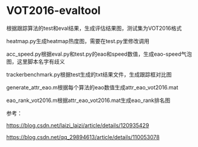# VOT2016-evaltool
根据跟踪算法的test和eval结果，生成评估结果图，测试集为VOT2016格式

heatmap.py生成heatmap热度图，需要在test.py里修改调用

acc_speed.py根据eval.py和test.py的eao和speed数值，生成eao-speed气泡图，这里脚本名字有歧义

trackerbenchmark.py根据test生成的txt结果文件，生成跟踪框对比图

generate_attr_eao.m根据每个算法的eao数值生成attr_eao_vot2016.mat

eao_rank_vot2016.m根据attr_eao_vot2016.mat生成eao_rank排名图

参考：

https://blog.csdn.net/laizi_laizi/article/details/120935429

https://blog.csdn.net/qq_29894613/article/details/110053078


